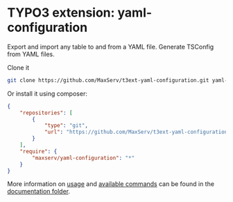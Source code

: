 # TYPO3 extension: yaml-configuration
Export and import any table to and from a YAML file. Generate TSConfig from YAML files.

Clone it
```bash
git clone https://github.com/MaxServ/t3ext-yaml-configuration.git yaml-configuration
```

Or install it using composer:
```json
{
    "repositories": [
        {
            "type": "git",
            "url": "https://github.com/MaxServ/t3ext-yaml-configuration.git"
        }
    ],
    "require": {
        "maxserv/yaml-configuration": "*"
    }
}
```

More information on [usage](Documentation/UserManual/Index.rst) and [available commands](Documentation/CommandReference/Index.rst) can be found in the [documentation folder](Documentation/Index.rst).
